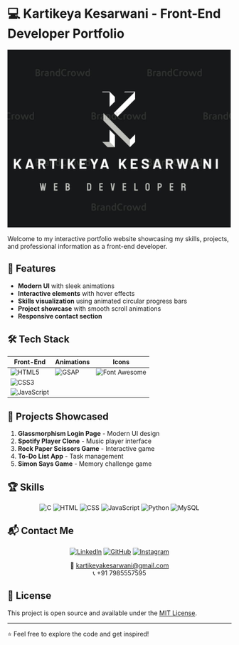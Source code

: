 # 💻 Kartikeya Kesarwani - Front-End Developer Portfolio

![Portfolio Preview](./images/pfp2.jpg)

Welcome to my interactive portfolio website showcasing my skills, projects, and professional information as a front-end developer.

## 🌟 Features

- **Modern UI** with sleek animations
- **Interactive elements** with hover effects
- **Skills visualization** using animated circular progress bars
- **Project showcase** with smooth scroll animations
- **Responsive contact section**

## 🛠 Tech Stack

| Front-End       | Animations      | Icons           |
|-----------------|-----------------|-----------------|
| ![HTML5](https://img.shields.io/badge/HTML5-E34F26?style=for-the-badge&logo=html5&logoColor=white) | ![GSAP](https://img.shields.io/badge/GSAP-88CE02?style=for-the-badge&logo=greensock&logoColor=white) | ![Font Awesome](https://img.shields.io/badge/Font_Awesome-528DD7?style=for-the-badge&logo=fontawesome&logoColor=white) |
| ![CSS3](https://img.shields.io/badge/CSS3-1572B6?style=for-the-badge&logo=css3&logoColor=white) |  |  |
| ![JavaScript](https://img.shields.io/badge/JavaScript-F7DF1E?style=for-the-badge&logo=javascript&logoColor=black) |  |  |

## 🚀 Projects Showcased

1. **Glassmorphism Login Page** - Modern UI design
2. **Spotify Player Clone** - Music player interface
3. **Rock Paper Scissors Game** - Interactive game
4. **To-Do List App** - Task management
5. **Simon Says Game** - Memory challenge game

## 🏆 Skills

<div align="center">

![C](https://img.shields.io/badge/C-70%25-A8B9CC?logo=c&logoColor=white)
![HTML](https://img.shields.io/badge/HTML-90%25-E34F26?logo=html5&logoColor=white)
![CSS](https://img.shields.io/badge/CSS-80%25-1572B6?logo=css3&logoColor=white)
![JavaScript](https://img.shields.io/badge/JavaScript-50%25-F7DF1E?logo=javascript&logoColor=black)
![Python](https://img.shields.io/badge/Python-55%25-3776AB?logo=python&logoColor=white)
![MySQL](https://img.shields.io/badge/MySQL-85%25-4479A1?logo=mysql&logoColor=white)

</div>

## 📬 Contact Me

<div align="center">
  
[![LinkedIn](https://img.shields.io/badge/LinkedIn-Connect-blue?style=for-the-badge&logo=linkedin)](https://www.linkedin.com/in/kartikeya-kesarwani-7a5b03293/)
[![GitHub](https://img.shields.io/badge/GitHub-Follow-black?style=for-the-badge&logo=github)](https://github.com/kartikkes02)
[![Instagram](https://img.shields.io/badge/Instagram-Follow-E4405F?style=for-the-badge&logo=instagram)](https://www.instagram.com/kartikkes02/)
  
📧 kartikeyakesarwani@gmail.com  
📞 +91 7985557595

</div>

## 📜 License

This project is open source and available under the [MIT License](LICENSE).

---

⭐ Feel free to explore the code and get inspired!
